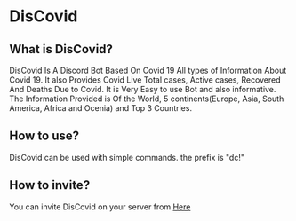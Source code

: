 # DisCovid
## What is DisCovid?
DisCovid Is A Discord Bot Based On Covid 19
All types of Information About Covid 19. It also Provides Covid Live Total cases, Active cases, Recovered And Deaths Due to Covid. It is Very Easy to use Bot and also informative. The Information Provided is Of the World, 5 continents(Europe, Asia, South America, Africa and Ocenia) and Top 3 Countries.

## How to use?
DisCovid can be used with simple commands. the prefix is "dc!"

## How to invite?
You can invite DisCovid on your server from [Here](https://discovid.netlify.app/)
